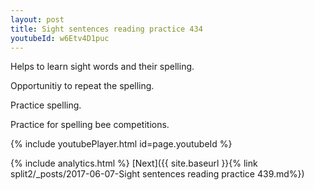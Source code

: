 ```yaml
---
layout: post
title: Sight sentences reading practice 434
youtubeId: w6Etv4D1puc
---
```

 
 
Helps to learn sight words and their spelling.

Opportunitiy to repeat the spelling. 

Practice spelling. 
 
Practice for spelling bee competitions. 
 
{% include youtubePlayer.html id=page.youtubeId %}
 
 
{% include analytics.html %} 
[Next]({{ site.baseurl }}{% link  split2/_posts/2017-06-07-Sight sentences reading practice 439.md%})
 
